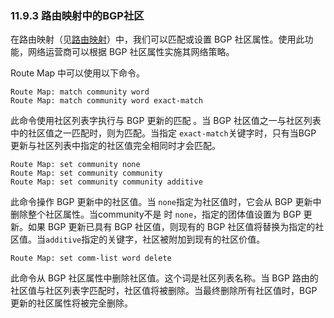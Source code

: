 ### 11.9.3 路由映射中的BGP社区

在路由映射（见[路由映射](https://www.quagga.net/docs/docs-multi/Route-Map.html#Route-Map)）中，我们可以匹配或设置 BGP 社区属性。使用此功能，网络运营商可以根据 BGP 社区属性实施其网络策略。

Route Map 中可以使用以下命令。

```shell
Route Map: match community word
Route Map: match community word exact-match
```

此命令使用社区列表字执行与 BGP 更新的匹配 。当 BGP 社区值之一与社区列表中的社区值之一匹配时，则为匹配。当指定 `exact-match`关键字时，只有当BGP 更新与社区列表中指定的社区值完全相同时才会匹配。

```shell
Route Map: set community none
Route Map: set community community
Route Map: set community community additive
```

此命令操作 BGP 更新中的社区值。当 `none`指定为社区值时，它会从 BGP 更新中删除整个社区属性。当community不是 时 `none`，指定的团体值设置为 BGP 更新。如果 BGP 更新已具有 BGP 社区值，则现有的 BGP 社区值将替换为指定的社区值。当`additive`指定的关键字，社区被附加到现有的社区价值。

```shell
Route Map: set comm-list word delete
```

此命令从 BGP 社区属性中删除社区值。这个词是社区列表名称。当 BGP 路由的社区值与社区列表字匹配时，社区值将被删除。当最终删除所有社区值时，BGP 更新的社区属性将被完全删除。